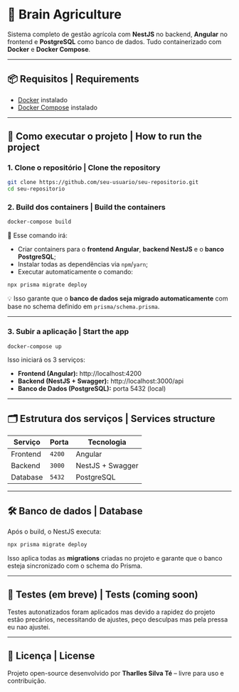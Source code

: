 # 🌾 Brain Agriculture

Sistema completo de gestão agrícola com **NestJS** no backend, **Angular** no frontend e **PostgreSQL** como banco de dados. Tudo containerizado com **Docker** e **Docker Compose**.

---

## 📦 Requisitos | Requirements

- [Docker](https://www.docker.com/) instalado
- [Docker Compose](https://docs.docker.com/compose/) instalado

---

## 🚀 Como executar o projeto | How to run the project

### 1. Clone o repositório | Clone the repository

```bash
git clone https://github.com/seu-usuario/seu-repositorio.git
cd seu-repositorio
```

### 2. Build dos containers | Build the containers

```bash
docker-compose build
```

🔧 Esse comando irá:

- Criar containers para o **frontend Angular**, **backend NestJS** e o **banco PostgreSQL**;
- Instalar todas as dependências via `npm`/`yarn`;
- Executar automaticamente o comando:

```bash
npx prisma migrate deploy
```

💡 Isso garante que o **banco de dados seja migrado automaticamente** com base no schema definido em `prisma/schema.prisma`.

---

### 3. Subir a aplicação | Start the app

```bash
docker-compose up
```

Isso iniciará os 3 serviços:

- **Frontend (Angular):** http://localhost:4200
- **Backend (NestJS + Swagger):** http://localhost:3000/api
- **Banco de Dados (PostgreSQL):** porta 5432 (local)

---

## 🗂️ Estrutura dos serviços | Services structure

| Serviço | Porta | Tecnologia  |
|---------|-------|--------------|
| Frontend | `4200` | Angular     |
| Backend  | `3000` | NestJS + Swagger |
| Database | `5432` | PostgreSQL  |

---

## 🛠️ Banco de dados | Database

Após o build, o NestJS executa:

```bash
npx prisma migrate deploy
```

Isso aplica todas as **migrations** criadas no projeto e garante que o banco esteja sincronizado com o schema do Prisma.

---

## 🧪 Testes (em breve) | Tests (coming soon)

Testes autonatizados foram aplicados mas devido a rapidez do projeto estão precários, necessitando de ajustes, peço desculpas mas pela pressa eu nao ajustei.

---

## 📄 Licença | License

Projeto open-source desenvolvido por **Tharlles Silva Té** – livre para uso e contribuição.
